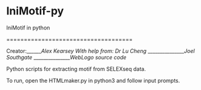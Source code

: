 # IniMotif-py
IniMotif in python

 ====================================

Creator:________Alex Kearsey_
With help from:	Dr Lu Cheng_
________________Joel Southgate_
________________WebLogo source code_

Python scripts for extracting motif from SELEXseq data.

To run, open the HTMLmaker.py in python3 and follow input prompts.
